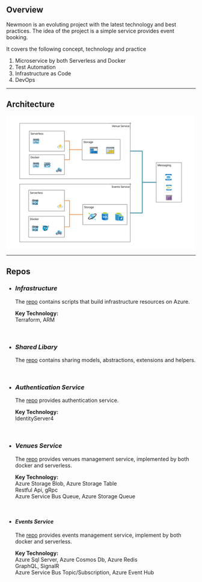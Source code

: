 ## **Overview**<br />
Newmoon is an evoluting project with the latest technology and best practices. The idea of the project is a simple service provides event booking.

It covers the following concept, technology and practice
1) Microservice by both Serverless and Docker
2) Test Automation
3) Infrastructure as Code
4) DevOps

---
## **Architecture**<br />
<img src="images/architecture.svg" width="500">

---
## **Repos**<br />
* ### ***Infrastructure***
    The [repo](https://github.com/pingdong/newmoon.infrastructure) contains scripts that build infrastructure resources on Azure. <br />

    **Key Technology:** <br />
    Terraform, ARM<br />
<br />

* ### ***Shared Libary***<br />
    The [repo](https://github.com/pingdong/newmoon.shared) contains sharing models, abstractions, extensions and helpers.<br />
<br />

* ### ***Authentication Service***<br />
    The [repo](https://github.com/pingdong/newmoon.authentication) provides authentication service.<br />

    **Key Technology:** <br />
    IdentityServer4<br />
<br />

* ### ***Venues Service***<br />
    The [repo](https://github.com/pingdong/newmoon.venues) provides venues management service, implemented by both docker and serverless. <br />

    **Key Technology:** <br />
    Azure Storage Blob, Azure Storage Table<br />
    Restful Api, gRpc<br />
    Azure Service Bus Queue, Azure Storage Queue<br />
<br />

* #### ***Events Service***<br />
    The [repo](https://github.com/pingdong/newmoon.events) provides events management service, implement by both docker and serverless.

    **Key Technology:**  
    Azure Sql Server, Azure Cosmos Db, Azure Redis<br />
    GraphQL, SignalR<br />
    Azure Service Bus Topic/Subscription, Azure Event Hub<br />
<br />
